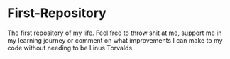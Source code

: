 # First-Repository
The first repository of my life. Feel free to throw shit at me, support me in my learning journey or comment on what improvements I can make to my code without needing to be Linus Torvalds.
